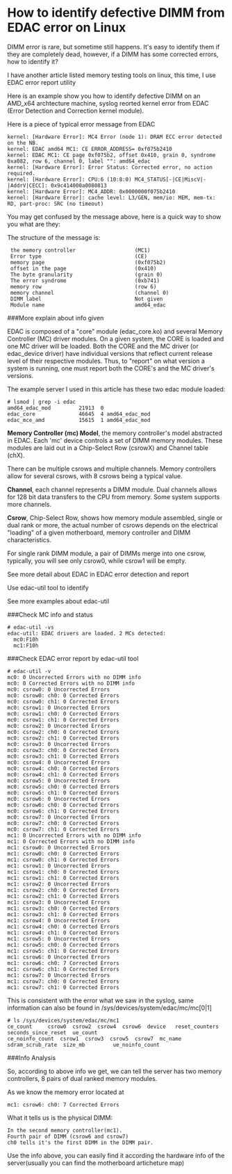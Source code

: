 # How to identify defective DIMM from EDAC error on Linux

DIMM error is rare, but sometime still happens. It's easy to identify them if they are completely dead, however, if a DIMM has some corrected errors, how to identify it?

I have another article listed memory testing tools on linux, this time, I use EDAC error report utility

Here is an example show you how to identify defective DIMM on an AMD_x64 archtecture machine, syslog reorted kernel error from EDAC (Error Detection and Correction kernel module).

Here is a piece of typical error message from EDAC

```
kernel: [Hardware Error]: MC4 Error (node 1): DRAM ECC error detected on the NB.
kernel: EDAC amd64 MC1: CE ERROR_ADDRESS= 0xf075b2410
kernel: EDAC MC1: CE page 0xf075b2, offset 0x410, grain 0, syndrome 0xa082, row 6, channel 0, label "": amd64_edac
kernel: [Hardware Error]: Error Status: Corrected error, no action required.
kernel: [Hardware Error]: CPU:6 (10:8:0) MC4_STATUS[-|CE|MiscV|-|AddrV|CECC]: 0x9c414000a0080813
kernel: [Hardware Error]: MC4_ADDR: 0x0000000f075b2410
kernel: [Hardware Error]: cache level: L3/GEN, mem/io: MEM, mem-tx: RD, part-proc: SRC (no timeout)
```

You may get confused by the message above, here is a quick way to show you what are they:

The structure of the message is:

```
 the memory controller                   (MC1)
 Error type                              (CE)
 memory page				             (0xf075b2)
 offset in the page                      (0x410)
 The byte granularity                    (grain 0)
 The error syndrome                      (0xb741)
 memory row                              (row 6) 
 memory channel                          (channel 0) 
 DIMM label                              Not given
 Module name                             amd64_edac
```

###More explain about info given

EDAC is composed of a "core" module (edac_core.ko) and several Memory Controller (MC) driver modules. On a given system, the CORE is loaded and one MC driver will be loaded. Both the CORE and the MC driver (or edac_device driver) have individual versions that reflect current release level of their respective modules. Thus, to "report" on what version a system is running, one must report both the CORE's and the MC driver's versions.

The example server I used in this article has these two edac module loaded:

```
# lsmod | grep -i edac
amd64_edac_mod         21913  0 
edac_core              46645  4 amd64_edac_mod
edac_mce_amd           15615  1 amd64_edac_mod
```

**Memory Controller (mc) Model**, the memory controller's model abstracted in EDAC. Each 'mc' device controls a set of DIMM memory modules. These modules are laid out in a Chip-Select Row (csrowX) and Channel table (chX).

There can be multiple csrows and multiple channels. Memory controllers allow for several csrows, with 8 csrows being a typical value.

**Channel**, each channel represents a DIMM module. Dual channels allows for 128 bit data transfers to the CPU from memory. Some system supports more channels.

**Csrow**, Chip-Select Row, shows how memory module assembled, single or dual rank or more, the actual number of csrows depends on the electrical "loading" of a given motherboard, memory controller and DIMM characteristics.

For single rank DIMM module, a pair of DIMMs merge into one csrow, typically, you will see only csrow0, while csrow1 will be empty.

See more detail about EDAC in EDAC error detection and report

Use edac-util tool to identify

See  more examples about edac-util

###Check MC info and status
```
# edac-util -vs
edac-util: EDAC drivers are loaded. 2 MCs detected:
  mc0:F10h
  mc1:F10h
```

###Check EDAC error report by edac-util tool
```
# edac-util -v 
mc0: 0 Uncorrected Errors with no DIMM info
mc0: 0 Corrected Errors with no DIMM info
mc0: csrow0: 0 Uncorrected Errors
mc0: csrow0: ch0: 0 Corrected Errors
mc0: csrow0: ch1: 0 Corrected Errors
mc0: csrow1: 0 Uncorrected Errors
mc0: csrow1: ch0: 0 Corrected Errors
mc0: csrow1: ch1: 0 Corrected Errors
mc0: csrow2: 0 Uncorrected Errors
mc0: csrow2: ch0: 0 Corrected Errors
mc0: csrow2: ch1: 0 Corrected Errors
mc0: csrow3: 0 Uncorrected Errors
mc0: csrow3: ch0: 0 Corrected Errors
mc0: csrow3: ch1: 0 Corrected Errors
mc0: csrow4: 0 Uncorrected Errors
mc0: csrow4: ch0: 0 Corrected Errors
mc0: csrow4: ch1: 0 Corrected Errors
mc0: csrow5: 0 Uncorrected Errors
mc0: csrow5: ch0: 0 Corrected Errors
mc0: csrow5: ch1: 0 Corrected Errors
mc0: csrow6: 0 Uncorrected Errors
mc0: csrow6: ch0: 0 Corrected Errors
mc0: csrow6: ch1: 0 Corrected Errors
mc0: csrow7: 0 Uncorrected Errors
mc0: csrow7: ch0: 0 Corrected Errors
mc0: csrow7: ch1: 0 Corrected Errors
mc1: 0 Uncorrected Errors with no DIMM info
mc1: 0 Corrected Errors with no DIMM info
mc1: csrow0: 0 Uncorrected Errors
mc1: csrow0: ch0: 0 Corrected Errors
mc1: csrow0: ch1: 0 Corrected Errors
mc1: csrow1: 0 Uncorrected Errors
mc1: csrow1: ch0: 0 Corrected Errors
mc1: csrow1: ch1: 0 Corrected Errors
mc1: csrow2: 0 Uncorrected Errors
mc1: csrow2: ch0: 0 Corrected Errors
mc1: csrow2: ch1: 0 Corrected Errors
mc1: csrow3: 0 Uncorrected Errors
mc1: csrow3: ch0: 0 Corrected Errors
mc1: csrow3: ch1: 0 Corrected Errors
mc1: csrow4: 0 Uncorrected Errors
mc1: csrow4: ch0: 0 Corrected Errors
mc1: csrow4: ch1: 0 Corrected Errors
mc1: csrow5: 0 Uncorrected Errors
mc1: csrow5: ch0: 0 Corrected Errors
mc1: csrow5: ch1: 0 Corrected Errors
mc1: csrow6: 0 Uncorrected Errors
mc1: csrow6: ch0: 7 Corrected Errors
mc1: csrow6: ch1: 0 Corrected Errors
mc1: csrow7: 0 Uncorrected Errors
mc1: csrow7: ch0: 0 Corrected Errors
mc1: csrow7: ch1: 0 Corrected Errors
```

This is consistent with the error what we saw in the syslog, same information can also be found in /sys/devices/system/edac/mc/mc[0|1]
```
# ls /sys/devices/system/edac/mc/mc1
ce_count     csrow0  csrow2  csrow4  csrow6  device   reset_counters    seconds_since_reset  ue_count
ce_noinfo_count  csrow1  csrow3  csrow5  csrow7  mc_name  sdram_scrub_rate  size_mb         ue_noinfo_count
```

###Info Analysis

So, according to above info we get, we can tell the server has two memory controllers, 8 pairs of dual ranked memory modules.

As we know the memory error located at

```
mc1: csrow6: ch0: 7 Corrected Errors
```

What it tells us is the physical DIMM:
```
In the second memory controller(mc1).
Fourth pair of DIMM (csrow6 and csrow7)
ch0 tells it's the first DIMM in the DIMM pair.
```

Use the info above, you can easily find it according the hardware info of the server(usually you can find the motherboard articheture map)